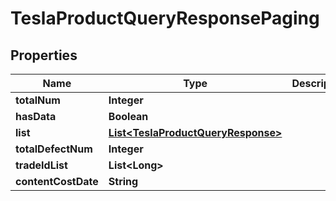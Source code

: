 

# TeslaProductQueryResponsePaging


## Properties

Name | Type | Description | Notes
------------ | ------------- | ------------- | -------------
**totalNum** | **Integer** |  |  [optional]
**hasData** | **Boolean** |  |  [optional]
**list** | [**List&lt;TeslaProductQueryResponse&gt;**](TeslaProductQueryResponse.md) |  |  [optional]
**totalDefectNum** | **Integer** |  |  [optional]
**tradeIdList** | **List&lt;Long&gt;** |  |  [optional]
**contentCostDate** | **String** |  |  [optional]




